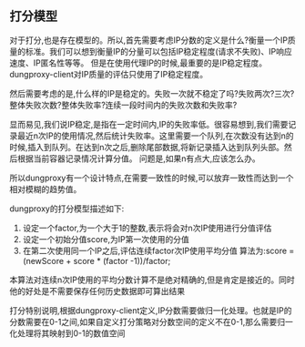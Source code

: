 ## 打分模型
对于打分,也是存在模型的。所以,首先需要考虑IP分数的定义是什么?衡量一个IP质量的标准。我们可以想到衡量IP的分量可以包括IP稳定程度(请求不失败)、IP响应速度、IP匿名性等等。
但是在使用代理IP的时候,最重要的是IP稳定程度。dungproxy-client对IP质量的评估只使用了IP稳定程度。

然后需要考虑的是,什么样的IP是稳定的。失败一次就不稳定了吗?失败两次?三次?整体失败次数?整体失败率?连续一段时间内的失败次数和失败率?

显而易见,我们说IP稳定,是指在一定时间内,IP的失败率低。很容易想到,我们需要记录最近n次IP的使用情况,然后统计失败率。这里需要一个队列,在次数没有达到n的时候,插入到队列。在达到n次之后,删除尾部数据,将新记录插入达到队列头部。然后根据当前容器记录情况计算分值。
问题是,如果n有点大,应该怎么办。

所以dungproxy有一个设计特点,在需要一致性的时候,可以放弃一致性而达到一个相对模糊的趋势值。

dungproxy的打分模型描述如下:
1. 设定一个factor,为一个大于1的整数,表示将会对n次IP使用进行分值评估
2. 设定一个初始分值score,为IP第一次使用的分值
3. 在第二次使用同一个IP之后,评估连续factor次IP使用平均分值 算法为:score = (newScore + score * (factor -1))/factor;

本算法对连续n次IP使用的平均分数计算不是绝对精确的,但是肯定是接近的。同时他的好处是不需要保存任何历史数据即可算出结果


打分特别说明,根据dungproxy-client定义,IP分数需要做归一化处理。也就是IP的分数需要在0-1之间,如果自定义打分策略对分数空间的定义不在0-1,那么需要归一化处理将其映射到0-1的数值空间